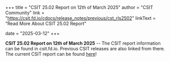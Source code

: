 +++
title = "CSIT 25.02 Report on 12th of March 2025"
author = "CSIT Community"
link = "https://csit.fd.io/cdocs/release_notes/previous/cst_rls2502"
linkText = "Read More About CSIT 25.02 Report"

date = "2025-03-12"
+++

**CSIT 25.02 Report on 12th of March 2025** -- The CSIT report information can be found in csit.fd.io. Previous CSIT
releases are also linked from there. The current CSIT report can be found [here](https://csit.fd.io/cdocs/release_notes/current/)!

